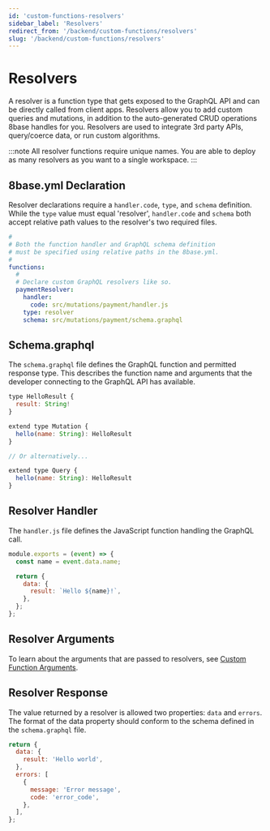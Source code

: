 ```yaml
---
id: 'custom-functions-resolvers'
sidebar_label: 'Resolvers'
redirect_from: '/backend/custom-functions/resolvers'
slug: '/backend/custom-functions/resolvers'
---
```

# Resolvers

A resolver is a function type that gets exposed to the GraphQL API and can be directly called from client apps. Resolvers allow you to add custom queries and mutations, in addition to the auto-generated CRUD operations 8base handles for you. Resolvers are used to integrate 3rd party APIs, query/coerce data, or run custom algorithms. 

:::note
All resolver functions require unique names. You are able to deploy as many resolvers as you want to a single workspace.
:::

## 8base.yml Declaration

Resolver declarations require a `handler.code`, `type`, and `schema` definition. While the `type` value must equal 'resolver', `handler.code` and `schema` both accept relative path values to the resolver's two required files.

```yaml
#
# Both the function handler and GraphQL schema definition
# must be specified using relative paths in the 8base.yml.
#
functions:
  #
  # Declare custom GraphQL resolvers like so.
  paymentResolver:
    handler:
      code: src/mutations/payment/handler.js
    type: resolver
    schema: src/mutations/payment/schema.graphql
```

## Schema.graphql

The `schema.graphql` file defines the GraphQL function and permitted response type. This describes the function name and arguments that the developer connecting to the GraphQL API has available.

```javascript
type HelloResult {
  result: String!
}

extend type Mutation {
  hello(name: String): HelloResult
}

// Or alternatively...

extend type Query {
  hello(name: String): HelloResult
}
```

## Resolver Handler

The `handler.js` file defines the JavaScript function handling the GraphQL call.

```javascript
module.exports = (event) => {
  const name = event.data.name;

  return {
    data: {
      result: `Hello ${name}!`,
    },
  };
};
```

## Resolver Arguments

To learn about the arguments that are passed to resolvers, see [Custom Function Arguments](/projects/backend/custom-functions/#custom-function-arguments).

## Resolver Response

The value returned by a resolver is allowed two properties: `data` and `errors`. The format of the data property should conform to the schema defined in the `schema.graphql` file.

```javascript
return {
  data: {
    result: 'Hello world',
  },
  errors: [
    {
      message: 'Error message',
      code: 'error_code',
    },
  ],
};
```
